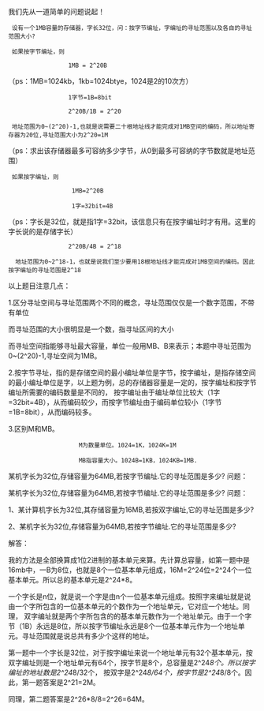 我们先从一道简单的问题说起！

     设有一个1MB容量的存储器，字长32位，问：按字节编址，字编址的寻址范围以及各自的寻址范围大小? 

     如果按字节编址，则 

                     1MB = 2^20B 

  （ps：1MB=1024kb，1kb=1024btye，1024是2的10次方）

                     1字节=1B=8bit 

                     2^20B/1B = 2^20 

     地址范围为0~(2^20)-1,也就是说需要二十根地址线才能完成对1MB空间的编码，所以地址寄存器为20位,寻址范围大小为2^20=1M

（ps：求出该存储器最多可容纳多少字节，从0到最多可容纳的字节数就是地址范围）

     如果按字编址，则

                      1MB=2^20B

                      1字=32bit=4B

（ps：字长是32位，就是指1字=32bit，该信息只有在按字编址时才有用。这里的字长说的是存储字长）

                     2^20B/4B = 2^18   

      地址范围为0~2^18-1，也就是说我们至少要用18根地址线才能完成对1MB空间的编码。因此按字编址的寻址范围是2^18

以上题目注意几点：



1.区分寻址空间与寻址范围两个不同的概念，寻址范围仅仅是一个数字范围，不带有单位

而寻址范围的大小很明显是一个数，指寻址区间的大小

  而寻址空间指能够寻址最大容量，单位一般用MB、B来表示；本题中寻址范围为0~(2^20)-1,寻址空间为1MB。



2.按字节寻址，指的是存储空间的最小编址单位是字节，按字编址，是指存储空间的最小编址单位是字，以上题为例，总的存储器容量是一定的，按字编址和按字节编址所需要的编码数量是不同的，
按字编址由于编址单位比较大（1字=32bit=4B），从而编码较少，而按字节编址由于编码单位较小（1字节=1B=8bit），从而编码较多。



3.区别M和MB。

                        M为数量单位。1024=1K，1024K=1M

                        MB指容量大小。1024B=1KB，1024KB=1MB.



某机字长为32位,存储容量为64MB,若按字节编址.它的寻址范围是多少?
问题：




某机字长为32位,存储容量为64MB,若按字节编址.它的寻址范围是多少?
问题：

1、某计算机字长为32位,其存储容量为16MB,若按双字编址,它的寻址范围是多少?

2、某机字长为32位,存储容量为64MB,若按字节编址.它的寻址范围是多少?

解答：

我的方法是全部换算成1位2进制的基本单元来算。先计算总容量，如第一题中是16mb中，一B为8位，也就是8个一位基本单元组成，16M=2^24位=2^24个一位基本单元。所以总的基本单元是2^24*8。

一个字长是n位，就是说一个字是由n个一位基本单元组成。按照字来编址就是说由一个字所包含的一位基本单元的个数作为一个地址单元，它对应一个地址。同理，
双字编址就是两个字所包含的的基本单元数作为一个地址单元。由于一个字节（1B）永远是8位，所以按字节编址永远是8个一位基本单元作为一个地址单元。寻址范围就是说总共有多少个这样的地址。

第一题中一个字长是32位，对于按字编址来说一个地址单元有32个基本单元，按双字编址则是一个地址单元有64个，按字节是8个，总容量是2^24*8个。所以按字编址的地址数是2^24*8/32个，
按双字是2^24*8/64个，按字节是2^24*8/8个。因此，第一题答案是2^21=2M。

同理，第二题答案是2^26*8/8=2^26=64M。

